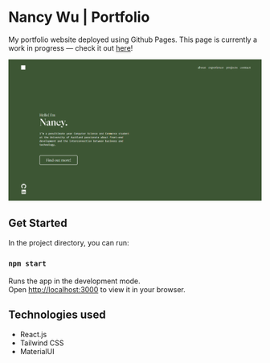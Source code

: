 # Nancy Wu | Portfolio

My portfolio website deployed using Github Pages. This page is currently a work in progress — check it out [here](https://nancywu.works)!

<img src="src\assets\portfolio_ss.png">

## Get Started

In the project directory, you can run:

### `npm start`

Runs the app in the development mode.\
Open [http://localhost:3000](http://localhost:3000) to view it in your browser.

## Technologies used

- React.js
- Tailwind CSS
- MaterialUI
